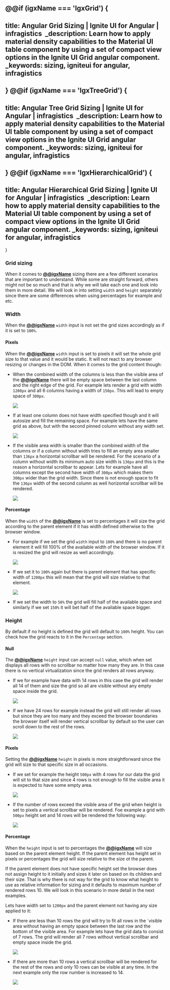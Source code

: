 @@if (igxName === 'IgxGrid') {
---
title:  Angular Grid Sizing | Ignite UI for Angular | infragistics 
_description: Learn how to apply material density capabilities to the Material UI table component by using a set of compact view options in the Ignite UI Grid angular component.
_keywords: sizing, igniteui for angular, infragistics
---
}
@@if (igxName === 'IgxTreeGrid') {
---
title:  Angular Tree Grid Sizing | Ignite UI for Angular | infragistics 
_description: Learn how to apply material density capabilities to the Material UI table component by using a set of compact view options in the Ignite UI Grid angular component.
_keywords: sizing, igniteui for angular, infragistics
---
}
@@if (igxName === 'IgxHierarchicalGrid') {
---
title:  Angular Hierarchical Grid Sizing | Ignite UI for Angular | infragistics 
_description: Learn how to apply material density capabilities to the Material UI table component by using a set of compact view options in the Ignite UI Grid angular component.
_keywords:  sizing, igniteui for angular, infragistics
---
}

### Grid sizing

When it comes to [**@@igxName**]({environment:angularApiUrl}/classes/@@igTypeDoc.html) sizing there are a few different scenarios that are important to understand. While some are straight forward, others might not be so much and that is why we will take each one and look into them in more detail. We will look in into setting `width` and `height` separately since there are some differences when using percentages for example and etc.

### Width

When the [**@@igxName**]({environment:angularApiUrl}/classes/@@igTypeDoc.html) `width` input is not set the grid sizes accordingly as if it is set to `100%`.

#### Pixels

When the [**@@igxName**]({environment:angularApiUrl}/classes/@@igTypeDoc.html) `width` input is set to pixels it will set the whole grid size to that value and it would be static. It will not react to any browser resizing or changes in the DOM. When it comes to the grid content though:

* When the combined width of the columns is less than the visible area of the [**@@igxName**]({environment:angularApiUrl}/classes/@@igTypeDoc.html) there will be empty space between the last column and the right edge of the grid. For example lets render a grid with width `1200px` and all 6 columns having a width of `150px`. This will lead to empty space of `300px`.

    ![](../../images/grid_sizing/width-cols-empty-space.jpg)

* If at least one column does not have width specified though and it will autosize and fill the remaining space. For example lets have the same grid as above, but with the second pinned column without any width set. 

    ![](../../images/grid_sizing/width-cols-filled-space.jpg)

* If the visible area width is smaller than the combined width of the columns or if a column without width tries to fill an empty area smaller than `136px` a horizontal scrollbar will be rendered. For the scenario of a column without width its minimum auto size width is `136px` and this is the reason a horizontal scrollbar to appear. Lets for example have all columns except the second have width of `300px` which makes them `300px` wider than the grid width. Since there is not enough space to fit the `136px` width of the second column as well horizontal scrollbar will be rendered.

    ![](../../images/grid_sizing/width-cols-scrollbar.jpg)

#### Percentage

When the `width` of the [**@@igxName**]({environment:angularApiUrl}/classes/@@igTypeDoc.html) is set to percentages it will size the grid according to the parent element if it has width defined otherwise to the browser window.

* For example if we set the grid `width` input to `100%` and there is no parent element it will fill 100% of the available width of the browser window. If it is resized the grid will resize as well accordingly.

    ![](../../images/grid_sizing/width-percent-100p.jpg)

* If we set it to `100%` again but there is parent element that has specific width of `1200px` this will mean that the grid will size relative to that element.


    ![](../../images/grid_sizing/width-percent-parent-100p.jpg)

* If we set the width to `50%` the grid will fill half of the available space and similarly if we set `150%` it will bet half of the available space bigger.


### Height

By default if no height is defined the grid will default to `100%` height. You can check how the grid reacts to it in the `Percentage` section.

#### Null

The [**@@igxName**]({environment:angularApiUrl}/classes/@@igTypeDoc.html) `height` input can accept `null` value, which when set displays all rows with no scrollbar no matter how many they are. In this case there is no vertical virtualization since the grid renders all rows anyway.

* If we for example have data with 14 rows in this case the grid will render all 14 of them and size the grid so all are visible without any empty space inside the grid.

    ![](../../images/grid_sizing/height-null-14rows.jpg)

* If we have 24 rows for example instead the grid will still render all rows but since they are too many and they exceed the browser boundaries the browser itself will render vertical scrollbar by default so the user can scroll down to the rest of the rows.

    ![](../../images/grid_sizing/height-null-24rows.jpg)

#### Pixels

Setting the [**@@igxName**]({environment:angularApiUrl}/classes/@@igTypeDoc.html) `height` in pixels is more straightforward since the grid will size to that specific size in all occasions.

* If we set for example the height `500px` with 4 rows for our data the grid will sit to that size and since 4 rows is not enough to fill the visible area it is expected to have some empty area.

    ![](../../images/grid_sizing/height-500px-4rows.jpg)

* If the number of rows exceed the visible area of the grid when height is set to pixels a vertical scrollbar will be rendered. Foe example a grid with `500px` height set and 14 rows will be rendered the following way:

    ![](../../images/grid_sizing/height-500px-14rows.jpg)

#### Percentage

When the `height` input is set to percentages the [**@@igxName**]({environment:angularApiUrl}/classes/@@igTypeDoc.html) will size based on the parent element height. If the parent element has height set in pixels or percentages the grid will size relative to the size ot the parent.

If the parent element does not have specific height set the browser does not assign height to it initially and sizes it later on based on its children and their size. That is why there is not way for the grid to know what height to use as relative information for sizing and it defaults to maximum number of rendered rows 10. We will look in this scenario in more detail in the next examples.

Lets have width set to `1200px` and the parent element not having any size applied to it:

* If there are less than 10 rows the grid will try to fit all rows in the `visible area without having an empty space between the last row and the bottom of the visible area. For example lets have the grid data to consist of 7 rows. The grid will render all 7 rows without vertical scrollbar and empty space inside the grid.

    ![](../../images/grid_sizing/height-undefined-7rows.jpg)


* If there are more than 10 rows a vertical scrollbar will be rendered for the rest of the rows and only 10 rows can be visible at any time. In the next example only the row number is increased to 14.

    ![](../../images/grid_sizing/height-undefined-14rows.jpg)